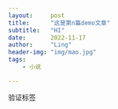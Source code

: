 ```yaml
---
layout:     post
title:      "这是第n篇demo文章"
subtitle:   "HI"
date:       2022-11-17
author:     "Ling"
header-img: "img/mao.jpg"
tags:
    - 小说

---
```


验证标签
